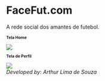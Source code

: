 <h1>FaceFut.com</h1>
<p>A rede social dos amantes de futebol.</p>
<p style="font-size: 8pt; "><strong>Tela Home</strong></p>
<img src="https://raw.githubusercontent.com/ArthurLDS/FaceFut/master/Originals/facefut-home.png"/>

<p style="font-size: 8pt; "><strong>Tela de Perfil</strong></p>
<img src="https://raw.githubusercontent.com/ArthurLDS/FaceFut/master/Originals/facefut-profile.png"/>
<br>
<i>Developed by: Arthur Lima de Souza</i>
